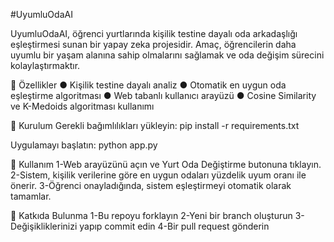#UyumluOdaAI

UyumluOdaAI, öğrenci yurtlarında kişilik testine dayalı oda arkadaşlığı eşleştirmesi sunan bir yapay zeka projesidir. Amaç, öğrencilerin daha uyumlu bir yaşam alanına sahip olmalarını sağlamak ve oda değişim sürecini kolaylaştırmaktır.

🚀 Özellikler
● Kişilik testine dayalı analiz
● Otomatik en uygun oda eşleştirme algoritması
● Web tabanlı kullanıcı arayüzü 
● Cosine Similarity ve K-Medoids algoritması kullanımı

🔧 Kurulum
Gerekli bağımlılıkları yükleyin:
  pip install -r requirements.txt
  
Uygulamayı başlatın:
  python app.py
  
📝 Kullanım
1-Web arayüzünü açın ve Yurt Oda Değiştirme butonuna tıklayın.
2-Sistem, kişilik verilerine göre en uygun odaları yüzdelik uyum oranı ile önerir.
3-Öğrenci onayladığında, sistem eşleştirmeyi otomatik olarak tamamlar.

🎯 Katkıda Bulunma
1-Bu repoyu forklayın
2-Yeni bir branch oluşturun 
3-Değişikliklerinizi yapıp commit edin
4-Bir pull request gönderin
